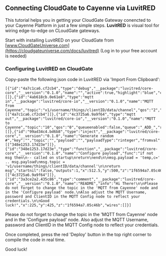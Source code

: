 ## Connecting CloudGate to Cayenne via LuvitRED ##

This tutorial helps you in getting your CloudGate Gateway conencted to your Cayenne Platform in just a few simple steps.
**LuvitRED** is visual tool for wiring edge-to-edge on CLoudGate gateways.

Start with installing LuvitRED on your CloudGate from [www.CloudGateUniverse.com](https://cloudgateuniverse.com/docs/luvitred) (Log in to your free account is needed)

### Configuring LuvitRED on CloudGate ###

Copy-paste the following json code in LuvitRED via 'Import From Clipboard':
    
    [{"id":"4a7c1ca6.cf2cb4","type":"debug","__package":"luvitred/core-core","__version":"0.1.0","name":"","active":true,"highlight":"blue","console":"false","complete":"true","x":950,"y":575,"z":"1f6594a7.05c46b","wires":[]},{"id":"4ab618cb.0e61e8","type":"mqtt in","__package":"luvitred/core-io","__version":"0.1.0","name":"MQTT from Cayenne","topic":"v1/username/things/clientID/data/channel","qos":"2","broker":"_ADD_","x":750,"y":575,"z":"1f6594a7.05c46b","wires":[["4a7c1ca6.cf2cb4"]]},{"id":"4c3725a6.9a9f64","type":"mqtt out","__package":"luvitred/core-io","__version":"0.1.0","name":"MQTT to Cayenne","topic":"10","qos":"0","queueenabled":false,"queue":"_ADD_","retain":"false","broker":"_ADD_","x":737.5,"y":500,"z":"1f6594a7.05c46b","wires":[]},{"id":"99ad34c4.bd6b8","type":"inject","__package":"luvitred/core-core","__version":"0.1.0","name":"Generate random #","key":"","topic":"","payload":"","payloadType":"rinteger","fromval":"0","toval":"100","repeat":"60","crontab":"","once":true,"x":275,"y":500,"z":"1f6594a7.05c46b","wires":[["348e1253.17d23e"]]},{"id":"348e1253.17d23e","type":"function","__package":"luvitred/core-core","__version":"0.1.0","name":"Configure payload","func":"if not msg then\n-- called on startup\nreturn\nend\n\nmsg.payload = 'temp,c=' .. msg.payload\nmsg.topic = 'v1/username/things/clientID/data/channel'\n\nreturn msg","startnil":false,"outputs":1,"x":512.5,"y":500,"z":"1f6594a7.05c46b","wires":[["4c3725a6.9a9f64"]]},{"id":"3a3ce2a2.435c86","type":"comment","__package":"luvitred/core-core","__version":"0.1.0","name":"README","info":"Hi There!\n\nPlease do not forget to change the topic in the 'MQTT from Cayenne' node and in the 'Configure payload' node.\nAlso adjust the MQTT Username, password and ClientID in the MQTT Config node to reflect your credentials.\n\nGood luck!","x":225,"y":425,"z":"1f6594a7.05c46b","wires":[]}]


Please do not forget to change the topic in the 'MQTT from Cayenne' node and in the 'Configure payload' node.
Also adjust the MQTT Username, password and ClientID in the MQTT Config node to reflect your credentials.


Once completed, press the red 'Deploy' button in the top right corner to compile the code in real time.

Good luck!
